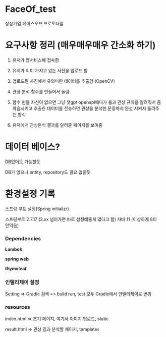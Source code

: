 # FaceOf_test
상상기업 페이스오브 프로토타입




# 요구사항 정리 (매우매우매우 간소화 하기)

1. 유저가 웹서비스에 접속함


2. 유저가 이미 가지고 있는 사진을 업로드 함


3. 업로드된 사진에서 유의미한 데이터를 추출함 (OpenCV)


4. 관상 분석 함수를 만들어서 돌림


5. 함수 만들 자신이 없으면 그냥 챗gpt openapi에다가 룰과 관상 규칙을 알려줘서 좀 학습시키고 추출한 데이터를 전송하면 관상을 분석한 문장까지 완성 시켜서 돌려주는 방식


6. 유저에게 관상분석 결과를 알려줄 페이지를 보여줌


# 데이터 베이스?

DB없어도 가능할듯

DB가 없으니 entity, repository도 필요 없을듯




# 환경설정 기록
스프링 부트 설정(Spring initializr)

스프링부트 2.7.17 (3.xx 넘어가면 따로 설정해줄게 많다고 함)
자바 11 (이상하게 8이 안먹음)


### Dependencies

__Lombok__ 

__spring web__ 

__thymeleaf__



### 인텔리제이 설정

Setting => Gradle 검색 => bulid run, test 모두 Gradle에서 인텔리제이로 변경



### resources

index.html => 초기 페이지, 여기서 이미지 업로드, static

result.html => 관상 결과 분석할 페이지, templates